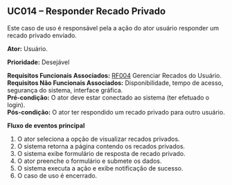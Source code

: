 ## UC014 – Responder Recado Privado ##

Este caso de uso é responsável pela a ação do ator usuário responder um recado privado enviado.

**Ator:** Usuário.<br>

<b>Prioridade:</b> Desejável<br>

<b>Requisitos Funcionais Associados:</b> <a href='RF004.md'>RF004</a> Gerenciar Recados do Usuário.<br>
<b>Requisitos Não Funcionais Associados:</b> Disponibilidade, tempo de acesso, segurança do sistema, interface gráfica.<br>
<b>Pré-condição:</b> O ator deve estar conectado ao sistema (ter efetuado o login).<br>
<b>Pós-condição:</b> O ator ter respondido um recado privado para outro usuário.<br>

<b>Fluxo de eventos principal</b><br>

<ol><li>O ator seleciona a opção de visualizar recados privados.<br>
</li><li>O sistema retorna a página contendo os recados privados.<br>
</li><li>O sistema exibe formulário de resposta de recado privado.<br>
</li><li>O ator preenche o formulário e submete os dados.<br>
</li><li>O sistema executa a ação e exibe notificação de sucesso.<br>
</li><li>O caso de uso é encerrado.